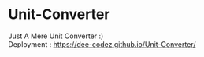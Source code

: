# Unit-Converter
Just A Mere Unit Converter :)
<br/>
Deployment : https://dee-codez.github.io/Unit-Converter/
